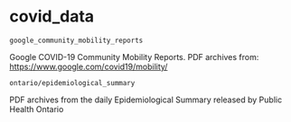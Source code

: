 # covid_data

`google_community_mobility_reports`

Google COVID-19 Community Mobility Reports. PDF archives from: https://www.google.com/covid19/mobility/

`ontario/epidemiological_summary`

PDF archives from the daily Epidemiological Summary released by Public Health Ontario
